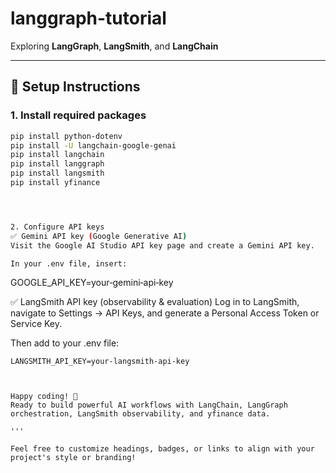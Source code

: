# langgraph-tutorial

Exploring **LangGraph**, **LangSmith**, and **LangChain**

---

## 🚀 Setup Instructions

### 1. Install required packages

```bash
pip install python-dotenv
pip install -U langchain-google-genai
pip install langchain
pip install langgraph
pip install langsmith
pip install yfinance




2. Configure API keys
✅ Gemini API key (Google Generative AI)
Visit the Google AI Studio API key page and create a Gemini API key.

In your .env file, insert:
```
GOOGLE_API_KEY=your‑gemini‑api‑key




✅ LangSmith API key (observability & evaluation)
Log in to LangSmith, navigate to Settings → API Keys, and generate a Personal Access Token or Service Key.

Then add to your .env file:
```
LANGSMITH_API_KEY=your‑langsmith‑api‑key



Happy coding! 🎉
Ready to build powerful AI workflows with LangChain, LangGraph orchestration, LangSmith observability, and yfinance data.

'''

Feel free to customize headings, badges, or links to align with your project's style or branding!
